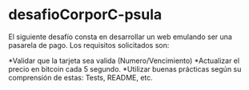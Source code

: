 # desafioCorporC-psula
El siguiente desafío consta en desarrollar un web emulando ser una pasarela de pago.
Los requisitos solicitados son:

*Validar que la tarjeta sea valida (Numero/Vencimiento)
*Actualizar el precio en bitcoin cada 5 segundo.
*Utilizar buenas prácticas según su comprensión de estas: Tests, README, etc.


